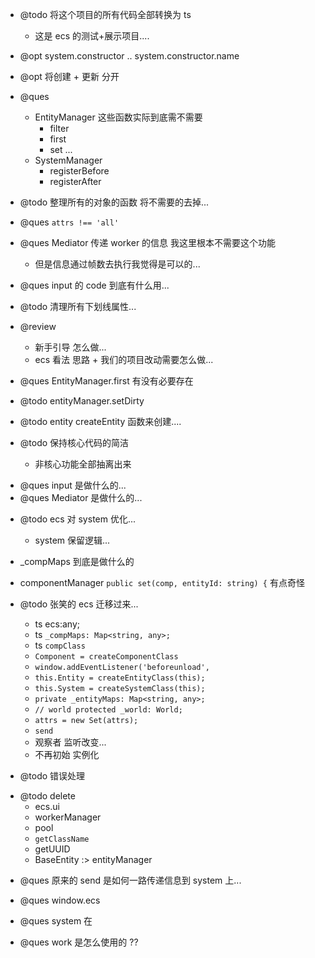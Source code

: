 -   @todo 将这个项目的所有代码全部转换为 ts

    -   这是 ecs 的测试+展示项目....

-   @opt system.constructor .. system.constructor.name

-   @opt 将创建 + 更新 分开

-   @ques
    -   EntityManager 这些函数实际到底需不需要
        -   filter
        -   first
        -   set ...
    -   SystemManager
        -   registerBefore
        -   registerAfter

*   @todo 整理所有的对象的函数 将不需要的去掉...

*   @ques `attrs !== 'all'`
*   @ques Mediator 传递 worker 的信息 我这里根本不需要这个功能

    -   但是信息通过帧数去执行我觉得是可以的...

*   @ques input 的 code 到底有什么用...

*   @todo 清理所有下划线属性...

-   @review

    -   新手引导 怎么做...
    -   ecs 看法 思路 + 我们的项目改动需要怎么做...

-   @ques EntityManager.first 有没有必要存在

-   @todo entityManager.setDirty

-   @todo entity createEntity 函数来创建....

-   @todo 保持核心代码的简洁

    -   非核心功能全部抽离出来

*   @ques input 是做什么的...
*   @ques Mediator 是做什么的...

-   @todo ecs 对 system 优化...

    -   system 保留逻辑...

-   \_compMaps 到底是做什么的

-   componentManager `public set(comp, entityId: string) {` 有点奇怪

*   @todo 张笑的 ecs 迁移过来...

    -   ts ecs:any;
    -   ts `_compMaps: Map<string, any>;`
    -   ts `compClass`
    -   `Component = createComponentClass`
    -   `window.addEventListener('beforeunload',`
    -   `this.Entity = createEntityClass(this);`
    -   `this.System = createSystemClass(this);`
    -   `private _entityMaps: Map<string, any>;`
    -   `// world protected _world: World;`
    -   `attrs = new Set(attrs);`
    -   `send`
    -   观察者 监听改变...
    -   不再初始 实例化

-   @todo 错误处理

*   @todo delete
    -   ecs.ui
    -   workerManager
    -   pool
    -   `getClassName`
    -   getUUID
    -   BaseEntity :> entityManager

-   @ques 原来的 send 是如何一路传递信息到 system 上...

-   @ques window.ecs

-   @ques system 在

-   @ques work 是怎么使用的 ??
